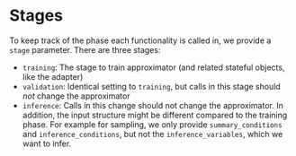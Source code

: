 # Stages

To keep track of the phase each functionality is called in, we provide a `stage` parameter.
There are three stages:

- `training`: The stage to train approximator (and related stateful objects, like the adapter)
- `validation`: Identical setting to `training`, but calls in this stage should _not_ change the approximator
- `inference`: Calls in this change should not change the approximator. In addition, the input structure might be different compared to the training phase. For example for sampling, we only provide `summary_conditions` and `inference_conditions`, but not the `inference_variables`, which we want to infer.
